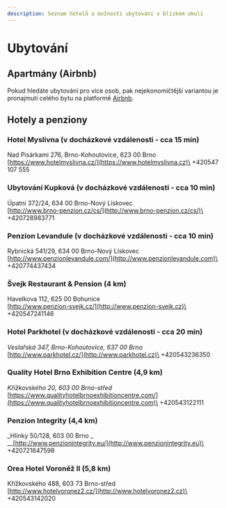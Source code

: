 ```yaml
---
description: Seznam hotelů a možností ubytování v blízkém okolí
---
```


# Ubytování

## Apartmány (Airbnb)

Pokud hledáte ubytování pro více osob, pak nejekonomičtější variantou je pronajmutí celého bytu na platformě [Airbnb](https://www.airbnb.cz).

## Hotely a penziony

### **Hotel Myslivna (v docházkové vzdálenosti - cca 15 min)**

Nad Pisárkami 276, Brno-Kohoutovice, 623 00 Brno\
 [https://www.hotelmyslivna.cz/](https://www.hotelmyslivna.cz)\
 \+420547 107 555 

### **Ubytování Kupková (v docházkové vzdálenosti - cca 10 min)**

Úpatní 372/24, 634 00 Brno-Nový Lískovec\
 [http://www.brno-penzion.cz/cs/](http://www.brno-penzion.cz/cs/)\
\+420728983771 

### **Penzion Levandule (v docházkové vzdálenosti - cca 10 min)**

Rybnická 541/29, 634 00 Brno-Nový Lískovec\
 [http://www.penzionlevandule.com/](http://www.penzionlevandule.com)\
\+420774437434

### **Švejk Restaurant & Pension (4 km)**

Havelkova 112, 625 00 Bohunice\
 [http://www.penzion-svejk.cz/](http://www.penzion-svejk.cz)\
 \+420547241146

### **Hotel Parkhotel (v docházkové vzdálenosti - cca 20 min)**

_Veslařská 347, Brno-Kohoutovice, 637 00 Brno_\
[http://www.parkhotel.cz/](http://www.parkhotel.cz)\
\+420543236350

### **Quality Hotel Brno Exhibition Centre (4,9 km)**

_Křížkovského 20, 603 00 Brno-střed_\
[https://www.qualityhotelbrnoexhibitioncentre.com/](https://www.qualityhotelbrnoexhibitioncentre.com)\
\+420543122111

### **Penzion Integrity (4,4 km)**

_Hlinky 50/128, 603 00 Brno _\
__[http://www.penzionintegrity.eu/](http://www.penzionintegrity.eu)\
\+420721647598

### **Orea Hotel Voroněž II (5,8 km)**

Křížkovského 488, 603 73 Brno-střed\
 [http://www.hotelvoronez2.cz/](http://www.hotelvoronez2.cz)\
 \+420543142020

##

##
